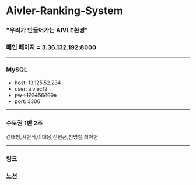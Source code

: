 # Aivler-Ranking-System
### "우리가 만들어가는 AIVLE환경"
### [메인 페이지](http://3.36.132.192:8000) = [3.36.132.192:8000](http://3.36.132.192:8000)  
***
### MySQL
* host: 13.125.52.234
* user: aivlec12
* ~~pw : 123456890a~~
* port: 3306
***
### 수도권 1반 2조
김태형,서현직,이대용,전현근,천명철,최아현
***
### 링크

### [노션](https://dirt-manatee-88a.notion.site/django-d0a6bdba72864b47ae0c968c37d9860d)
